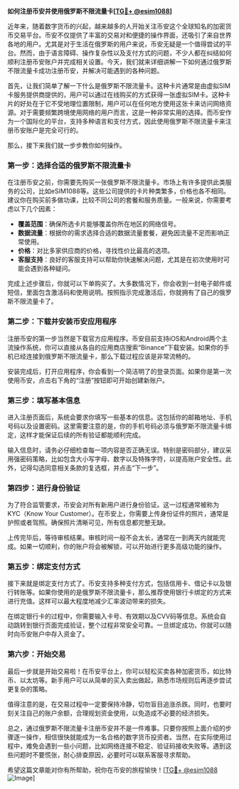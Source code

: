 **如何注册币安并使用俄罗斯不限流量卡[[TG💪+ @esim1088](https://t.me/s/esim1088)]**

近年来，随着数字货币的兴起，越来越多的人开始关注币安这个全球知名的加密货币交易平台。币安不仅提供了丰富的交易对和便捷的操作界面，还吸引了来自世界各地的用户。尤其是对于生活在俄罗斯的用户来说，币安无疑是一个值得尝试的平台。然而，由于语言障碍、操作复杂性以及支付方式的问题，不少人都在纠结如何顺利注册币安账户并完成相关设置。今天，我们就来详细讲解一下如何通过俄罗斯不限流量卡成功注册币安，并解决可能遇到的各种问题。

首先，让我们简单了解一下什么是俄罗斯不限流量卡。这种卡片通常是由虚拟SIM卡服务提供商提供的，用户可以通过在线购买的方式获得一张虚拟SIM卡。这种卡片的好处在于它不受地理位置限制，用户可以在任何地方使用这张卡来访问网络资源。对于需要频繁跨境使用网络的用户而言，这是一种非常实用的选择。而币安作为一个国际化的平台，支持多种语言和支付方式，因此使用俄罗斯不限流量卡来注册币安账户是完全可行的。

那么，接下来我们就一步步教你如何操作。

### 第一步：选择合适的俄罗斯不限流量卡

在注册币安之前，你需要先购买一张俄罗斯不限流量卡。市场上有许多提供此类服务的公司，比如eSIM1088等。这些公司提供的卡片种类繁多，价格也各不相同。建议你在购买前多做功课，比较不同公司的套餐和服务质量。一般来说，你需要考虑以下几个因素：

- **覆盖范围**：确保所选卡片能够覆盖你所在地区的网络信号。
- **数据流量**：根据你的需求选择合适的数据流量套餐，避免因流量不足而影响正常使用。
- **价格**：对比多家供应商的价格，寻找性价比最高的选项。
- **客服支持**：良好的客服支持可以帮助你快速解决问题，尤其是在初次使用时可能会遇到各种疑问。

完成上述步骤后，你就可以下单购买了。大多数情况下，你会收到一封电子邮件或短信，里面包含激活码和使用说明。按照指示完成激活后，你就拥有了自己的俄罗斯不限流量卡了。

### 第二步：下载并安装币安应用程序

注册币安的第一步当然是下载官方应用程序。币安目前支持iOS和Android两个主流操作系统，你可以直接从各自的应用商店搜索“Binance”下载安装。如果你的手机已经连接到俄罗斯不限流量卡，那么下载过程应该是非常流畅的。

安装完成后，打开应用程序，你会看到一个简洁明了的登录页面。如果你是第一次使用币安，点击右下角的“注册”按钮即可开始创建新账户。

### 第三步：填写基本信息

进入注册页面后，系统会要求你填写一些基本的信息。这包括你的邮箱地址、手机号码以及设置密码。这里需要注意的是，你的手机号码必须与俄罗斯不限流量卡绑定，这样才能保证后续的所有验证都能顺利完成。

输入信息时，请务必仔细检查每一项内容是否正确无误。特别是密码部分，建议采用强密码策略，比如包含大小写字母、数字以及特殊字符，以提高账户安全性。此外，记得勾选同意相关条款的复选框，并点击“下一步”。

### 第四步：进行身份验证

为了符合监管要求，币安会对所有新用户进行身份验证。这一过程通常被称为KYC（Know Your Customer）。在币安上，你需要上传身份证件的照片，通常是护照或者驾照。确保照片清晰可见，所有信息都完整无缺。

上传完毕后，等待审核结果。审核时间一般不会太长，通常在一到两天内就能完成。如果一切顺利，你的账户将会被解锁，可以开始进行更多高级功能的操作。

### 第五步：绑定支付方式

接下来就是绑定支付方式了。币安支持多种支付方式，包括信用卡、借记卡以及银行转账等。如果你使用的是俄罗斯不限流量卡，那么推荐使用银行卡绑定的方式来进行充值。这样可以最大程度地减少汇率波动带来的损失。

在绑定银行卡的过程中，你需要输入卡号、有效期以及CVV码等信息。系统会自动跳转到银行页面完成验证，整个过程非常安全可靠。一旦绑定成功，你就可以随时向币安账户中存入资金了。

### 第六步：开始交易

最后一步就是开始交易啦！在币安平台上，你可以轻松买卖各种加密货币，如比特币、以太坊等。新手用户可以从简单的买入卖出做起，熟悉市场规则后再逐步尝试更复杂的策略。

值得注意的是，在交易过程中一定要保持冷静，切勿盲目追涨杀跌。同时，也要时刻关注自己的账户余额，合理规划资金使用，以免造成不必要的经济损失。

总之，通过俄罗斯不限流量卡注册币安并不是一件难事。只要你按照上面介绍的步骤逐一操作，相信很快就能成为一名合格的数字货币投资者。当然，在实际使用过程中，难免会遇到一些小问题，比如网络连接不稳定、验证码接收失败等。遇到这些问题时不要慌张，耐心排查原因，必要时可以联系客服寻求帮助。

希望这篇文章能对你有所帮助，祝你在币安的旅程愉快！[[TG💪+ @esim1088](https://t.me/s/esim1088) ![Image](https://i.postimg.cc/4NQfJmqS/Snipaste-2025-05-13-00-14-12.png)]